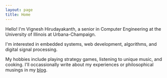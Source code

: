 ```yaml
---
layout: page
title: Home
---
```


Hello! I'm Vignesh Hirudayakanth, a senior in Computer Engineering at the University of Illinois at Urbana-Champaign.

I'm interested in embedded systems, web development, algorithms, and digital signal processing. 

My hobbies include playing strategy games, listening to unique music, and cooking. 
I'll occassionally write about my experiences or philosophical musings in my [blog](/blog/).
